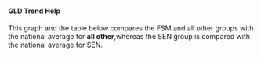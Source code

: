 #### GLD Trend Help

This graph and the table below compares the FSM and all other groups with the national average for **all other**,whereas the SEN group is compared with the national average for SEN.